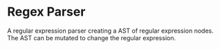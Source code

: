 # Regex Parser

A regular expression parser creating a AST of regular expression nodes. The AST can be mutated to change the regular expression.

